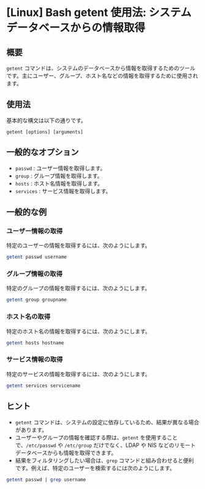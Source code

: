# [Linux] Bash getent 使用法: システムデータベースからの情報取得

## 概要
`getent` コマンドは、システムのデータベースから情報を取得するためのツールです。主にユーザー、グループ、ホスト名などの情報を取得するために使用されます。

## 使用法
基本的な構文は以下の通りです。

```
getent [options] [arguments]
```

## 一般的なオプション
- `passwd` : ユーザー情報を取得します。
- `group` : グループ情報を取得します。
- `hosts` : ホスト名情報を取得します。
- `services` : サービス情報を取得します。

## 一般的な例
### ユーザー情報の取得
特定のユーザーの情報を取得するには、次のようにします。

```bash
getent passwd username
```

### グループ情報の取得
特定のグループの情報を取得するには、次のようにします。

```bash
getent group groupname
```

### ホスト名の取得
特定のホスト名の情報を取得するには、次のようにします。

```bash
getent hosts hostname
```

### サービス情報の取得
特定のサービスの情報を取得するには、次のようにします。

```bash
getent services servicename
```

## ヒント
- `getent` コマンドは、システムの設定に依存しているため、結果が異なる場合があります。
- ユーザーやグループの情報を確認する際は、`getent` を使用することで、`/etc/passwd` や `/etc/group` だけでなく、LDAP や NIS などのリモートデータベースからも情報を取得できます。
- 結果をフィルタリングしたい場合は、`grep` コマンドと組み合わせると便利です。例えば、特定のユーザーを検索するには次のようにします。

```bash
getent passwd | grep username
```